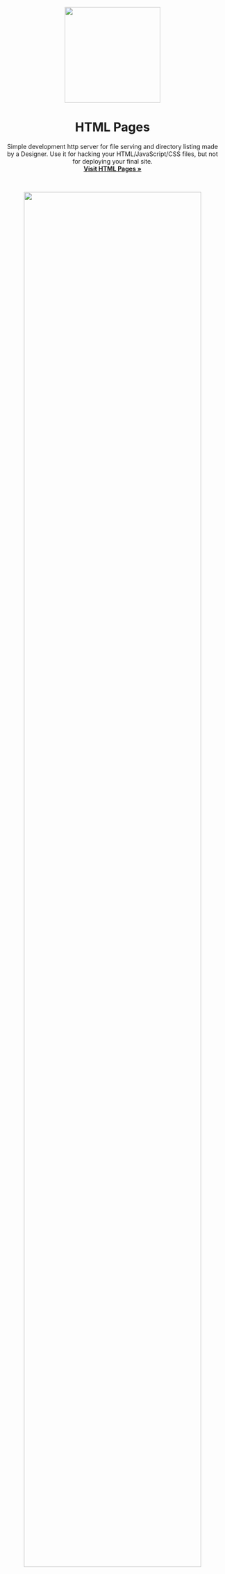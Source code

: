 <p align="center">
  <a align="center" href="https://www.npmjs.com/package/html-pages">
    <img align="center" src="https://raw.githubusercontent.com/danielcardoso/art/master/html-pages/logo-512.png" width="220">
  </a>

  <h1 align="center" style="text-align: center;">HTML Pages</h1>

  <p align="center">
    Simple development http server for file serving and directory listing made by a Designer. Use it for hacking your HTML/JavaScript/CSS files, but not for deploying your final site.
    <br>
    <a href="https://www.npmjs.com/package/html-pages"><strong>Visit HTML Pages &raquo;</strong></a>
  </p>
</p>
<br/>

<p align="center">
  <img align="center" src="https://raw.githubusercontent.com/danielcardoso/art/master/html-pages/listing.png" width="90%">
</p>
<br/>
<hr/>
<br/>


## Table of contents
- [Status](#status)
- [Quick start](#quick-start)
- [Usage from command line](#usage-from-command-line)
- [What next?](#what-next)
- [Version history](#version-history)
- [Author](#author)


## Status

[![npm version](https://img.shields.io/npm/v/html-pages.svg?style=flat-square)](https://www.npmjs.com/package/html-pages)
[![npm module downloads per month](http://img.shields.io/npm/dm/html-pages.svg?style=flat-square)](https://www.npmjs.org/package/html-pages)
[![node](https://img.shields.io/node/v/html-pages.svg?style=flat-square)](https://www.npmjs.com/package/micro-stats)
[![JavaScript Style Guide](https://img.shields.io/badge/code%20style-semistandard-brightgreen.svg?style=flat-square)](https://github.com/Flet/semistandard)
[![Linux and Mac Build Status](https://img.shields.io/travis/danielcardoso/html-pages/master.svg?style=flat-square&label=Linux%20%26%20Mac%20Build)](https://travis-ci.org/danielcardoso/html-pages)
[![Windows Build Status](https://img.shields.io/appveyor/ci/danielcardoso/html-pages/master.svg?style=flat-square&label=Windows%20Build)](https://ci.appveyor.com/project/danielcardoso/html-pages)
[![dependency Status](https://img.shields.io/david/danielcardoso/html-pages.svg?style=flat-square)](https://david-dm.org/danielcardoso/html-pages)
[![devDependency Status](https://img.shields.io/david/dev/danielcardoso/html-pages.svg?style=flat-square)](https://david-dm.org/danielcardoso/html-pages?type=dev)
[![Known Vulnerabilities](https://snyk.io/test/npm/name/badge.svg?style=flat-square)](https://snyk.io/test/npm/html-pages)


## Quick start

Each of us already wanted to share a certain directory on our network by running just a command little command, Am I right? Then this module is exactly what you're looking for: It provides a beautiful interface for listing the directory's contents and switching into sub folders.

In addition, it's also awesome because it comes to serving static sites. If a directory contains an `index.html`, `html-pages` will automatically render it instead of serving directory contents, and will serve any `.html` file as a rendered page instead of file's content as plaintext.

Another huge reason to use this package is that AJAX requests don't work with the `file://` protocol due to security restrictions, i.e. you need a server if your site fetches content through JavaScript.

#### Installation

You need to have node.js (`>v.6.6.0`) and npm installed. You should probably install this globally.

**Npm way**
```bash
npm install -g html-pages
```

This will install `html-pages` globally so that it may be run from the command line.

**Manual way**
```bash
git clone https://github.com/danielcardoso/html-pages
cd html-pages
npm install # Local dependencies if you want to hack
npm install -g # Install globally
```


## Usage from command line

You just have to call the command `html-pages` in your project's directory. Alternatively you can add the path to be a command line parameter.

#### Command line parameters

Run this command to see a list of all available options:

```bash
html-pages --help
```

###### Options

* `-a, --auth`                     —  Enables http-auth using the `PAGES_USER` and `PAGES_PASSWORD` environment variables
* `-b, --browser`  *string*        —  Specify browser to use instead of system default
* `-c, --cache`  *number*          —  Time in milliseconds for caching files in the browser (defaults to 3600)
* `-C, --cors`                     —  Setup CORS headers to allow requests from any origin
* `-d, --directory-index`  *file*  —  The index file of a directory. Set to empty `""` to always show the directory listing (defaults to index.html)
* `-h, --help`                     —  Output usage information
* `-i, --ignore`  *string/array*   —  Files and directories to ignore. Use a string (comma-separated string for paths to ignore) if your are using the command line and an array if you are calling it via API
* `-l, --log-level`  *string*       —  Display logs in the console. The possible values are `silent`, `error`, `warn`, `info`, `debug`. Any logs of a higher level than the setting are shown. If you define it as `info`, it will show `warn` and `error` outputs also. (defaults to `info`)
  * `silent` - It will suppress all application logging. The Fatal errors will be shown.
  * `error` - Any error which is fatal to the operation, but not the service or application (can't open a required file, missing data, etc.). These errors will force user (administrator, or direct user) intervention. These are usually reserved (in my apps) for incorrect connection strings, missing services, etc.
  * `warn` - Anything that can potentially cause application oddities, but for which I am automatically recovering. (Such as switching from a primary to backup server, retrying an operation, missing secondary data, etc.)
  * `info` - Generally useful information to log (service start/stop, configuration assumptions, etc). Info I want to always have available but usually don't care about under normal circumstances. This is my out-of-the-box config level.
  * `debug` - Information that is diagnostically helpful to people more than just developers (IT, sysadmins, etc.).
* `-o, --open`                     —  Open browser window after starting the server
* `--no-cache`                     —  Disabled the caching files in the browser
* `--no-clipboard`                 —  Don't copy address to clipboard
* `--no-listing`                   —  Turn off the directory listings
* `--no-notifications`             —  Suppress automatic notifications launching
* `--no-port-scan`                 —  Disabled the port scanning when the selected port is already in use
* `-p, --port`  *number*           —  Port to listen on (defaults to 8084)
* `-r, --root`  *string*           —  The root directory (defaults to ./)
* `-S, --silent`                   —  Set `log-level` to `silent` mode
* `-u, --unzipped`                 —  Disable GZIP compression
* `-V, --verbose`                  —  Set `log-level` to `debug` mode
* `-v, --version`                  —  Output the version number

Default options:

If a file `~/.html-pages.json` exists it will be loaded and used as default options for html-pages on the command line. See [Options](#options) for option names.


#### Authentication

If you set the `--auth` flag, this package will look for a username and password in the `PAGES_USER` and `PAGES_PASSWORD` environment variables.

As an example, this is how such a command could look like:

```bash
PAGES_USER=daniel PAGES_PASSWORD=1904 html-pages --auth
```


## Usage from node

You can also use the package inside your application. Just load it:

```js
const pages = require('html-pages')
```

And call it with flags (check [Command line parameters](#command-line-parameters) for the full list):

```js
const pagesServer = pages(__dirname, {
  port: 1904,
  'directory-index': '',
  'no-clipboard': true,
  ignore: ['.git', 'node_modules']
})
```

To stop the server just use the method:

```js
pagesServer.stop()
```

## What next?

* Display logs;
* Enable HTTPS support;
* Add Proxy support;
* Provide a /robots.txt (whose content defaults to `'User-agent: *\nDisallow: /'`);
* Improve HTML errors;
* Add grid layout;


## Version history

* v1.7.0
  - Logs all requests: add options `log-level`, `verbose` and `silent` to filter the logs
* v1.6.0
  - Replace the option `--no-browser` with the `--open` or `-o`
  - Added some logging to console
  - Improve HTML errors
  - Minor improvements
* v1.5.0
  - Using Travis CI (Linux and Mac Build Status)
  - Using AppVeyor (Windows Build Status)
  - CORS support
  - Load initial settings from `~/.html-pages.json` if exists
  - Minor improvements
  - Improve tests
* v1.4.0
  - Update dependencies
* v1.3.0
  - Code Refactoring
* v1.2.0
  - Add web browser launching support:
    - it uses [opn](https://www.npmjs.com/package/opn) to allow opening links in different browsers;
  - Minor improvements
* v1.1.0
  - Add icons with the file types to the directory listing;
  - Add example files;
* v1.0.0
  - Initial release


## Author

Daniel Cardoso ([@DanielCardoso](https://twitter.com/DanielCardoso)) - [DanielCardoso.net](http://www.danielcardoso.net)
